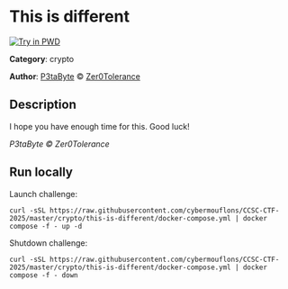 # This is different

[![Try in PWD](https://raw.githubusercontent.com/play-with-docker/stacks/master/assets/images/button.png)](https://labs.play-with-docker.com/?stack=https://raw.githubusercontent.com/cybermouflons/CCSC-CTF-2025/master/crypto/this-is-different/docker-compose.yml)


**Category**: crypto

**Author**: [P3taByte](https://x.com/0xp374) © [Zer0Tolerance](https://x.com/0tolerance_ctf)

## Description

I hope you have enough time for this. Good luck!


*P3taByte © Zer0Tolerance*


## Run locally

Launch challenge:
```
curl -sSL https://raw.githubusercontent.com/cybermouflons/CCSC-CTF-2025/master/crypto/this-is-different/docker-compose.yml | docker compose -f - up -d
```

Shutdown challenge:
```
curl -sSL https://raw.githubusercontent.com/cybermouflons/CCSC-CTF-2025/master/crypto/this-is-different/docker-compose.yml | docker compose -f - down
```
